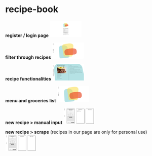 # recipe-book

**register / login page**
<img src="client/public/gifs/01_login.gif" width="100vw"/>

**filter through recipes**
<img src="client/public/gifs/02_search.gif" width="100vw"/>

**recipe functionalities**
<img src="client/public/gifs/03_recipe.gif" width="100vw"/>

**menu and groceries list**
<img src="client/public/gifs/04_menu.gif" width="100vw"/>

**new recipe > manual input**
<img src="client/public/gifs/05_create_manual.gif" width="100vw"/>

**new recipe > scrape**
(recipes in our page are only for personal use)
<img src="client/public/gifs/06_create_scraper.gif" width="100vw"/>
